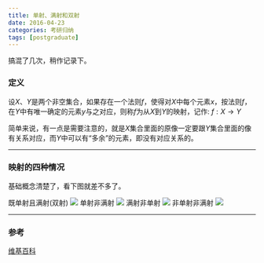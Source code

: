 ```yaml
---
title: 单射、满射和双射
date: 2016-04-23
categories: 考研归纳
tags: [postgraduate]
---
```

搞混了几次，稍作记录下。
<!--more-->
### 定义
设$X、Y$是两个非空集合，如果存在一个法则$f$，使得对$X$中每个元素$x$，按法则$f$，在$Y$中有唯一确定的元素$y$与之对应，则称$f$为从$X$到$Y$的映射，记作: $f:X \to Y$

简单来说，有一点是需要注意的，就是$X$集合里面的原像一定要跟$Y$集合里面的像有关系对应，而$Y$中可以有“多余”的元素，即没有对应关系的。
***

### 映射的四种情况

基础概念清楚了，看下图就差不多了。  

既单射且满射(双射)
![](/img/pics/2016-04-23/1.svg.png)
单射非满射
![](/img/pics/2016-04-23/2.svg.png)
满射非单射
![](/img/pics/2016-04-23/3.svg.png)
非单射非满射
![](/img/pics/2016-04-23/4.svg.png)


***



### 参考
[维基百科](https://zh.wikipedia.org/wiki/Wikipedia:%E9%A6%96%E9%A1%B5)  